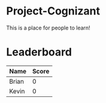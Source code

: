 # Project-Cognizant
This is a place for people to learn!

# Leaderboard
Name   | Score
-------|------
Brian  | 0
Kevin  | 0
